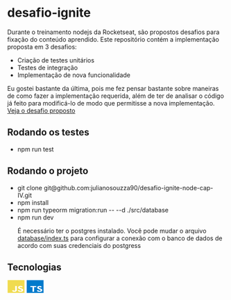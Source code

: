# desafio-ignite
<div>
  <p>Durante o treinamento nodejs da Rocketseat, são propostos desafios para fixação do conteúdo aprendido.
  Este repositório contém a implementação proposta em 3 desafios:  
  <ul>
    <li>Criação de testes unitários</li>
    <li>Testes de integração</li>
    <li>Implementação de nova funcionalidade</li>
  </ul>
  <p>
  <p>Eu gostei bastante da última, pois me fez pensar bastante sobre maneiras de como fazer a implementação requerida, além de ter de analisar o código já feito
  para modificá-lo de modo que permitisse a nova implementação.
  <a href="https://www.notion.so/Desafio-01-Transfer-ncias-com-a-Fin-API-5e1dbfc0bd66420f85f6a4948ad727c2">Veja o desafio proposto</a>
</div>
<div>
  <h2>Rodando os testes</h2>
  <ul>
    <li>npm run test</li>
  </ul>
  <h2>Rodando o projeto</h2>
  <ul>
    <li>git clone git@github.com:julianosouzza90/desafio-ignite-node-cap-IV.git</li>
    <li>npm install </li>
    <li>npm run typeorm migration:run -- --d ./src/database </li>
    <li>npm run dev</>
  </u>
   <p>É necessário ter o postgres instalado.
   Você pode mudar o arquivo  <a href="https://github.com/julianosouzza90/desafio-ignite-node-cap-IV/blob/main/src/database/index.ts">database/index.ts</a>
    para configurar a conexão com o banco de dados de acordo com suas credenciais do postgress
   </p>
</div>
<div>
  <h2>Tecnologias</h2>
<img align="center" alt="Javascript icon" height="30" width="40" src="https://raw.githubusercontent.com/devicons/devicon/master/icons/javascript/javascript-plain.svg">
  <img align="center" alt="typescript icon" height="30" width="40" src="https://raw.githubusercontent.com/devicons/devicon/master/icons/typescript/typescript-plain.svg">
</div>
